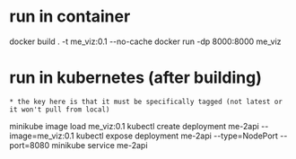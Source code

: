 


# run in container
docker build . -t me_viz:0.1 --no-cache
docker run -dp 8000:8000 me_viz

# run in kubernetes (after building)
    * the key here is that it must be specifically tagged (not latest or it won't pull from local)
minikube image load me_viz:0.1 
kubectl create deployment me-2api --image=me_viz:0.1 
kubectl expose deployment me-2api --type=NodePort --port=8080
minikube service me-2api
